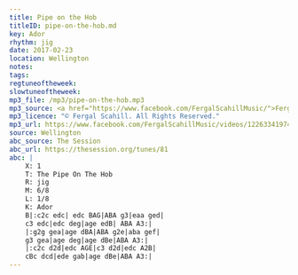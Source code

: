 ```yaml
---
title: Pipe on the Hob
titleID: pipe-on-the-hob.md
key: Ador
rhythm: jig
date: 2017-02-23
location: Wellington
notes:
tags:
regtuneoftheweek:
slowtuneoftheweek:
mp3_file: /mp3/pipe-on-the-hob.mp3
mp3_source: <a href="https://www.facebook.com/FergalScahillMusic/">Fergal Scahill</a>, member of <a href="http://www.webanjo3.com/">We Banjo 3</a>
mp3_licence: "© Fergal Scahill. All Rights Reserved."
mp3_url: https://www.facebook.com/FergalScahillMusic/videos/1226334197462913/
source: Wellington
abc_source: The Session
abc_url: https://thesession.org/tunes/81
abc: |
    X: 1
    T: The Pipe On The Hob
    R: jig
    M: 6/8
    L: 1/8
    K: Ador
    B|:c2c edc| edc BAG|ABA g3|eaa ged|
    c3 edc|edc deg|age edB| ABA A3:|
    |:g2g gea|age dBA|ABA g2e|aba gef|
    g3 gea|age deg|age dBe|ABA A3:|
    |:c2c d2d|edc AGE|c3 d2d|edc A2B|
    cBc dcd|ede gab|age dBe|ABA A3:|
---
```

